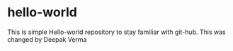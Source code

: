 # hello-world
This is simple Hello-world repository to stay familiar with git-hub.
This was changed by Deepak Verma